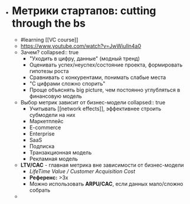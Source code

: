 - # Метрики стартапов: cutting through the bs
	- #learning [[VC course]]
	- https://www.youtube.com/watch?v=JwWiulln4a0
	- Зачем?
	  collapsed:: true
		- "Уходить в цифру, данные" (модный тренд)
		- Оценивать успех/неуспех/состояние проекта, формировать гипотезы роста
		- Сравнивать с конкурентами, понимать слабые места
		- "С цифрами сложно спорить"
		- Проще объяснять big picture, чем постоянно углубляться в финансовую модель
	- Выбор метрик зависит от бизнес-модели
	  collapsed:: true
		- Учитывать [[network effects]], эффективнее строить субмодели на них
		- Маркетплейс
		- E-commerce
		- Enterprise
		- SaaS
		- Подписка
		- Транзакционная модель
		- Рекламная модель
	- **LTV/CAC** - главная метрика вне зависимости от бизнес-модели
		- *LifeTime Value / Customer Acquisition Cost*
		- **Референс:** >3x
		- Можно использовать **ARPU/CAC**, если данных мало/сложно собрать
	-